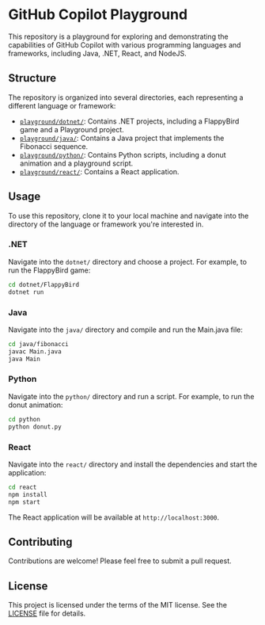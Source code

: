 # GitHub Copilot Playground

This repository is a playground for exploring and demonstrating the capabilities of GitHub Copilot with various programming languages and frameworks, including Java, .NET, React, and NodeJS.

## Structure

The repository is organized into several directories, each representing a different language or framework:

- [`playground/dotnet/`](./playground/dotnet/): Contains .NET projects, including a FlappyBird game and a Playground project.
- [`playground/java/`](./playground/java/): Contains a Java project that implements the Fibonacci sequence.
- [`playground/python/`](./playground/python/): Contains Python scripts, including a donut animation and a playground script.
- [`playground/react/`](./playground/react/): Contains a React application.

## Usage

To use this repository, clone it to your local machine and navigate into the directory of the language or framework you're interested in.

### .NET

Navigate into the `dotnet/` directory and choose a project. For example, to run the FlappyBird game:

```sh
cd dotnet/FlappyBird
dotnet run
```

### Java

Navigate into the `java/` directory and compile and run the Main.java file:

```sh
cd java/fibonacci
javac Main.java
java Main
```

### Python

Navigate into the `python/` directory and run a script. For example, to run the donut animation:

```sh
cd python
python donut.py
```

### React

Navigate into the `react/` directory and install the dependencies and start the application:

```sh
cd react
npm install
npm start
```

The React application will be available at `http://localhost:3000`.

## Contributing

Contributions are welcome! Please feel free to submit a pull request.

## License

This project is licensed under the terms of the MIT license. See the [LICENSE](LICENSE) file for details.